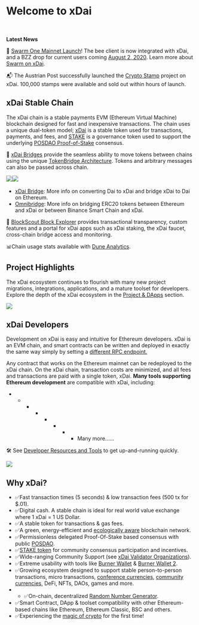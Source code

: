 # Welcome to xDai

​

**Latest News**

​🐝 [Swarm One Mainnet Launch](https://youtu.be/FnEztuLaJvQ)! The bee client is now integrated with xDai, and a BZZ drop for current users coming [August 2, 2020](https://medium.com/ethereum-swarm/swarm-airdrop-is-finishing-on-21-june-2021-important-notice-to-all-participants-6a58f29017a2). Learn more about [Swarm on xDai](https://www.xdaichain.com/about-xdai/project-spotlights/swarm).

​📬 The Austrian Post successfully launched the [Crypto Stamp](https://crypto.post.at/onchainshop/) project on xDai. 100,000 stamps were available and sold out within hours of launch.

## xDai Stable Chain <a id="xdai-stable-chain"></a>

The xDai chain is a stable payments EVM \(Ethereum Virtual Machine\) blockchain designed for fast and inexpensive transactions. The chain uses a unique dual-token model; [xDai](for-users/xdai-token.md) is a stable token used for transactions, payments, and fees, and [STAKE](for-stakers/stake-token.md) is a governance token used to support the underlying [POSDAO Proof-of-Stake](https://www.xdaichain.com/for-validators/posdao-whitepaper) consensus.

🌉 [xDai Bridges](https://www.xdaichain.com/about-xdai/faqs/bridges-xdai-bridge-and-omnibridge) provide the seamless ability to move tokens between chains using the unique [TokenBridge Architecture](https://docs.tokenbridge.net/). Tokens and arbitrary messages can also be passed across chain.

​[​![](https://firebasestorage.googleapis.com/v0/b/gitbook-28427.appspot.com/o/assets%2F-Lpi9AHj62wscNlQjI-l%2Fsync%2F991094f1325b3c5291497d6548b2bfddf488b840.svg?generation=1617899114503417&alt=media)​](https://bridge.xdaichain.com/) [​![](https://firebasestorage.googleapis.com/v0/b/gitbook-28427.appspot.com/o/assets%2F-Lpi9AHj62wscNlQjI-l%2Fsync%2F22073d7a5edfa9e2d61ab6a2a3408dfd790c2e3a.svg?generation=1617899114313326&alt=media)​](https://omni.xdaichain.com/bridge)​

* ​[xDai Bridge](https://www.xdaichain.com/for-users/bridges/converting-xdai-via-bridge): More info on converting Dai to xDai and bridge xDai to Dai on Ethereum.
* ​[Omnibridge](https://www.xdaichain.com/for-users/bridges/omnibridge): More info on bridging ERC20 tokens between Ethereum and xDai or between Binance Smart Chain and xDai.

🔎 [BlockScout Block Explorer](https://blockscout.com/xdai/mainnet) provides transactional transparency, custom features and a portal for xDai apps such as xDai staking, the xDai faucet, cross-chain bridge access and monitoring.

​📊Chain usage stats available with [Dune Analytics](https://duneanalytics.com/maxaleks/xDai-Usage).

## Project Highlights <a id="project-highlights"></a>

The xDai ecosystem continues to flourish with many new project migrations, integrations, applications, and a mature toolset for developers. Explore the depth of the xDai ecosystem in the [Project & DApps](about-xdai/projects-and-dapps.md) section.

![](https://gblobscdn.gitbook.com/assets%2F-Lpi9AHj62wscNlQjI-l%2F-M_fLXzxmM8LPgDyx5yj%2F-M_fL_s-vjqSLZLKnodY%2FxDai-projects.png?alt=media&token=43f30ad9-6d26-4550-ab77-804162515fda)

## **xDai Developers** <a id="xdai-developers"></a>

Development on xDai is easy and intuitive for Ethereum developers. xDai is an EVM chain, and smart contracts can be written and deployed in exactly the same way simply by setting a [different RPC endpoint.](for-developers/developer-resources-and-tools.md#json-rpc-endpoints)

Any contract that works on the Ethereum mainnet can be redeployed to the xDai chain. On the xDai chain, transaction costs are minimized, and all fees and transactions are paid with a single token, xDai. **Many tools supporting Ethereum development** are compatible with xDai, including:

* * * * * * * * Many more......

🛠 See [Developer Resources and Tools](for-developers/developer-resources-and-tools.md) to get up-and-running quickly.

![](https://gblobscdn.gitbook.com/assets%2F-Lpi9AHj62wscNlQjI-l%2F-M_ap-3dg0pDbi9CZY9G%2F-M_ar--gjZOGh3x4_jyv%2Fblockscout-1.png?alt=media&token=b7abd66f-08f8-4a8b-9cd3-c7cbb2ce882c)

## **Why xDai?** <a id="why-xdai"></a>

* ✅Fast transaction times \(5 seconds\) & low transaction fees \(500 tx for $.01\).
* ✅Digital cash. A stable chain is ideal for real world value exchange where 1 xDai = 1 US Dollar.
* ✅A stable token for transactions & gas fees.
* ✅A green, energy-efficient and [ecologically aware](https://www.xdaichain.com/about-xdai/news-and-information/xdai-energy-efficiency) blockchain network.
* ✅Permissionless delegated Proof-Of-Stake based consensus with public [POSDAO](https://www.xdaichain.com/for-validators/posdao-whitepaper).
* ✅[STAKE token](for-stakers/stake-token.md) for community consensus participation and incentives.
* ✅Wide-ranging Community Support \(see [xDai Validator Organizations](https://www.xdaichain.com/for-validators/about-xdai-validators/original-xdai-validators)\).
* ✅Extreme usability with tools like [Burner Wallet](https://www.xdaichain.com/for-users/wallets/burner-wallet) & [Burner Wallet 2](https://www.xdaichain.com/for-users/wallets/burner-wallet-2).
* ✅Growing ecosystem designed to support stable person-to-person transactions, micro transactions, [conference currencies](https://www.xdaichain.com/about-xdai/use-cases/cryptocurrency-for-events-and-conferences), [community currencies](https://www.xdaichain.com/about-xdai/use-cases/community-currencies), DeFi, NFTs, DAOs, games and more.
* * ✅On-chain, decentralized [Random Number Generator](for-developers/on-chain-random-numbers.md).
* ✅Smart Contract, DApp & toolset compatibility with other Ethereum-based chains like Ethereum, Ethereum Classic, BSC and others.
* ✅Experiencing the [magic of crypto](https://www.xdaichain.com/about-xdai/news-and-information/crypto-influencers-on-xdai#anthony-pompliano) for the first time!

